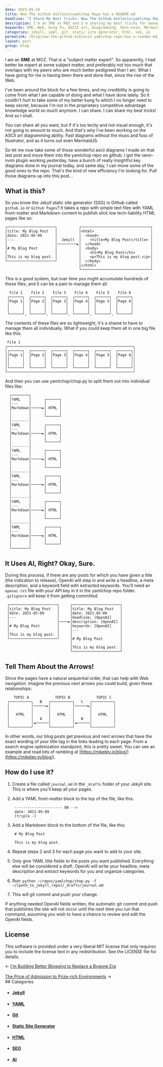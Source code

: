 ```yaml
---
date: 2023-05-10
title: Now The Github miklevin/yamlchop Repo has a README.md
headline: "I Share My Best Tricks: Now The Github miklevin/yamlchop Repo Has a README.md"
description: I'm an SME at MOZ and I'm sharing my best tricks for managing hundreds of lightweight blog posts using the yamlchop repo on Github. I'm using the yamlchop/chop.py tool to split them into individual files and OpenAI to generate headlines, meta descriptions, and keywords. With this system, I'm able to create previous and next arrows with the exact wording of my title tags in the links.
keywords: SME, Web, Kung Fu, ASCII art, Diagramming, Venn-nvim, MermaidJS, Jekyll, Static Site Generator, Github, YAML, Markdown, HTML, OpenAI, SEO, Previous Next Arrows, Rambling, Mikelev.in
categories: jekyll, yaml, git, static site generator, html, seo, ai
permalink: /blog/now-the-github-miklevin-yamlchop-repo-has-a-readme-md/
layout: post
group: blog
---
```



I am an **SME** at MOZ. That is a "subject matter expert". So apparently, I had
better be expert at some subject matter, and preferably not too much that
overlaps with my peers who are much better pedigreed than I am. What I have
going for me is having been there and done that, since the rise of the Web.

I've been around the block for a few times, and my credibility is going to come
from what I am capable of doing and what I have done lately. So it couldn't
hurt to take some of my better kung fu which I no longer need to keep secret,
because I'm not in the proprietary competitive advantage knowledge world so
much anymore. I can share. I can share my best tricks! And so I shall.

You can share all you want, but if it's too techy and not visual enough, it's
not going to amount to much. And that's why I've been working on the ASCII art
diagramming ability. Fast diagrams without the muss and fuss of Illustrator,
and as it turns out even MermaidJS.

So let me now take some of those wonderful ascii diagrams I made on that last
post and move them into the yamlchop repo on github. I got the venn-nvim plugin
working yesterday, have a bunch of really insightful key diagrams done in my
journal today, and same day, I can move some of the good ones to the repo.
That's the kind of new efficiency I'm looking for. Pull those diagrams up into
this post...

## What is this?

So you know the Jekyll static site generator (SSG) in Github called `github.io`
or `Github Pages`? It takes a repo with simple text files with YAML
front-matter and Markdown content to publish slick low tech-liability HTML
pages like so:

    ┌──────────────────────┐          ┌────────────────────────────────┐
    │title: My Blog Post   │          │<html>                          │
    │date: 2021-05-09      │          │  <head>                        │
    │---                   │  Jekyll  │    <title>My Blog Post</title> │
    │                      │─────────►│  </head>                       │
    │# My Blog Post        │          │  <body>                        │
    │                      │          │    <h1>My Blog Post</h1>       │
    │This is my blog post. │          │    <p>This is my blog post.</p>│
    └──────────────────────┘          │  </body>                       │
                                      │</html>                         │
                                      └────────────────────────────────┘

This is a good system, but over time you might accumulate hundreds of these
files, and it can be a pain to manage them all:

      File 1    File 2    File 3    File 4    File 5    File 6
     ┌──────┐  ┌──────┐  ┌──────┐  ┌──────┐  ┌──────┐  ┌──────┐ 
     │Page 1│  │Page 2│  │Page 3│  │Page 4│  │Page 5│  │Page 6│ 
     │      │  │      │  │      │  │      │  │      │  │      │ 
     │      │  │      │  │      │  │      │  │      │  │      │ 
     └──────┘, └──────┘, └──────┘, └──────┘, └──────┘, └──────┘

The contents of these files are so lightweight, it's a shame to have to manage
them all individually. What if you could keep them all in one big file like
this:

     File 1
    ┌──────────────────────────────────────────────────────────┐
    │┌──────┐  ┌──────┐  ┌──────┐  ┌──────┐  ┌──────┐  ┌──────┐│
    ││Page 1│  │Page 2│  │Page 3│  │Page 4│  │Page 5│  │Page 6││
    ││      │  │      │  │      │  │      │  │      │  │      ││
    ││      │  │      │  │      │  │      │  │      │  │      ││
    │└──────┘  └──────┘  └──────┘  └──────┘  └──────┘  └──────┘│
    └──────────────────────────────────────────────────────────┘

And then you can use yamlchop/chop.py to split them out into individual files
like:

      ┌────────┐
      │YAML    │      ┌──────┐
      │---     │      │      │
      │Markdown│─────►│ HTML │
      │        │      │      │
      │        │      └──────┘
      │--------│ 
      │YAML    │      ┌──────┐  
      │---     │      │      │  
      │Markdown│─────►│ HTML │  
      │        │      │      │ 
      │        │      └──────┘ 
      │--------│
      │YAML    │      ┌──────┐ 
      │---     │      │      │ 
      │Markdown│─────►│ HTML │ 
      │        │      │      │ 
      │        │      └──────┘ 
      │--------│
      │YAML    │      ┌──────┐ 
      │---     │      │      │ 
      │Markdown│─────►│ HTML │ 
      │        │      │      │ 
      │        │      └──────┘ 
      │--------│
      │YAML    │      ┌──────┐ 
      │---     │      │      │ 
      │Markdown│─────►│ HTML │ 
      │        │      │      │ 
      │        │      └──────┘ 
      │--------│
      │YAML    │      ┌──────┐ 
      │---     │      │      │ 
      │Markdown│─────►│ HTML │ 
      │        │      │      │ 
      │        │      └──────┘ 
      └────────┘

## It Uses AI, Right? Okay, Sure.

During this process, if there are any posts for which you have given a title
(the indication to release), OpenAI will step in and write a headline, a meta
description, and a keyword field with extracted keywords. You'll need an
`openai.txt` file with your API key in it in the yamlchop repo folder.
`.gitignore` will keep it from getting committed.
    
     ┌──────────────────────┐     ┌──────────────────────┐
     │title: My Blog Post   │     │title: My Blog Post   │
     │date: 2021-05-09      │     │date: 2021-05-09      │
     │---                   │     │headline: [OpenAI]    │
     │                      │────►│description: [OpenAI] │
     │# My Blog Post        │     │keywords: [OpenAI]    │
     │                      │     │---                   │
     │This is my blog post. │     │                      │
     └──────────────────────┘     │# My Blog Post        │
                                  │                      │
                                  │This is my blog post. │
                                  └──────────────────────┘
    
## Tell Them About the Arrows!

Since the pages have a natural sequential order, that can help with Web
navigation. Imagine the previous next arrows you could build, given these
relationships:

        TOPIC A            TOPIC B            TOPIC C    
     ┌──────────┐   B   ┌──────────┐   C   ┌──────────┐ 
     │          │──────►│          │──────►│          │ 
     │          │       │          │       │          │ 
     │   HTML   │       │   HTML   │       │   HTML   │ 
     │          │   A   │          │   B   │          │ 
     │          │◄──────│          │◄──────│          │ 
     └──────────┘       └──────────┘       └──────────┘ 

In other words, our blog posts get previous and next arrows that have the exact
wording of your title tag in the links leading to each page. From a search
engine optimization standpoint, this is pretty sweet. You can see an example
and read lots of rambling at
[https://mikelev.in/blog/](https://mikelev.in/blog/).

## How do I use it?

1. Create a file called `journal.md` in the `_drafts` folder of your Jekyll
   site. This is where you'll keep all your pages.

2. Add a YAML front-matter block to the top of the file, like this:

        ---------------------- 80 -->
        date: 2021-05-09
        [triple -]

3. Add a Markdown block to the bottom of the file, like this:

        # My Blog Post

        This is my blog post.

4. Repeat steps 2 and 3 for each page you want to add to your site.

5. Only give YAML title fields to the posts you want published. Everything
   else will be considered a draft. OpenAI will write your headline, meta
   description and extract keywords for you and organize categories.

6. Run: `python ~/repos/yamlchop/chop.py -f ~/[path_to_jekyll_repo]/_drafts/journal.md`

7. This will git commit and push your change.

If anything needed OpenAI fields written, the automatic git commit and push
that publishes the site will not occur until the next time you run that
command, assuming you wish to have a chance to review and edit the OpenAI
fields.

## License

This software is provided under a very liberal MIT license that only requires
you to include the license text in any redistribution. See the LICENSE file for
details.

<div class="arrow-links"><div class="post-nav-prev"><span class="arrow">&larr;&nbsp;</span><a href="/blog/i-m-building-better-blogging-to-replace-a-bygone-era/">I'm Building Better Blogging to Replace a Bygone Era</a></div> &nbsp; <div class="post-nav-next"><a href="/blog/the-price-of-admission-to-prize-rich-environments/">The Price of Admission to Prize-rich Environments</a><span class="arrow">&nbsp;&rarr;</span></div></div>
## Categories

<ul>
<li><h4><a href='/jekyll/'>Jekyll</a></h4></li>
<li><h4><a href='/yaml/'>YAML</a></h4></li>
<li><h4><a href='/git/'>Git</a></h4></li>
<li><h4><a href='/static-site-generator/'>Static Site Generator</a></h4></li>
<li><h4><a href='/html/'>HTML</a></h4></li>
<li><h4><a href='/seo/'>SEO</a></h4></li>
<li><h4><a href='/ai/'>AI</a></h4></li></ul>